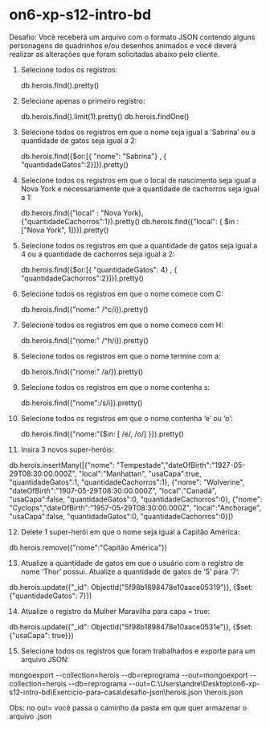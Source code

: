 # on6-xp-s12-intro-bd

Desafio: 
Você receberá um arquivo com o formato JSON contendo alguns personagens de quadrinhos e/ou desenhos animados e você deverá realizar as alterações que foram solicitadas abaixo pelo cliente.

1.	Selecione todos os registros:

    db.herois.find().pretty()

2.	Selecione apenas o primeiro registro:

    db.herois.find().limit(1).pretty()
    db.herois.findOne()
    
3.	Selecione todos os registros em que o nome seja igual a ‘Sabrina’ ou a quantidade de gatos seja igual a 2:

    db.herois.find({$or:[{ "nome": "Sabrina"} , { "quantidadeGatos":2}]}).pretty()

4.	Selecione todos os registros em que o local de nascimento seja igual a Nova York e necessariamente que a quantidade de cachorros seja igual a 1:

    db.herois.find({"local" : "Nova York}, {"quantidadeCachorros":1}).pretty()
    db.herois.find({"local": { $in : ["Nova York", 1]}}).pretty()

5.	Selecione todos os registros em que a quantidade de gatos seja igual a 4 ou a quantidade de cachorros seja igual a 2:

    db.herois.find({$or:[{ "quantidadeGatos": 4} , { "quantidadeCachorros":2}]}).pretty()

6.	Selecione todos os registros em que o nome comece com C:

    db.herois.find({"nome:" /^c/i}).pretty()

7.	Selecione todos os registros em que o nome comece com H:

    db.herois.find({"nome:" /^h/i}).pretty()    

8.	Selecione todos os registros em que o nome termine com a:

    db.herois.find({"nome:" /a/}).pretty()

9.	Selecione todos os registros em que o nome contenha s:

    db.herois.find({"nome":/s/i}).pretty()

10.	Selecione todos os registros em que o nome contenha ‘e’ ou ‘o’:

    db.herois.find({"nome:"{$in: [ /e/, /o/] }}).pretty()

11.	Insira 3 novos super-heróis:

db.herois.insertMany([{"nome": "Tempestade","dateOfBirth":"1927-05-29T08:30:00.000Z", "local":"Manhattan", "usaCapa":true, "quantidadeGatos":1, "quantidadeCachorros":1},
{"nome": "Wolverine", "dateOfBirth":"1907-05-29T08:30:00.000Z", "local":"Canadá", "usaCapa":false, "quantidadeGatos":0, "quantidadeCachorros":0},
{"nome": "Cyclops","dateOfBirth":"1957-05-29T08:30:00.000Z", "local":"Anchorage", "usaCapa":false, "quantidadeGatos":0, "quantidadeCachorros":0}])

12.	Delete 1 super-herói em que o nome seja igual a Capitão América:

  db.herois.remove({"nome":"Capitão América"})

13.	Atualize a quantidade de gatos em que o usuário com o registro de nome ‘Thor’ possui. Atualize a quantidade de gatos de ‘5’ para ‘7’:

  db.herois.update({"_id": ObjectId("5f98b1898478e10aace05319")}, {$set:{"quantidadeGatos": 7}})

14. Atualize o registro da Mulher Maravilha para capa = true:

  db.herois.update({"_id": ObjectId("5f98b1898478e10aace0531e")}, {$set:{"usaCapa": true}})

15.	Selecione todos os registros que foram trabalhados e exporte para um arquivo JSON:

mongoexport --collection=herois --db=reprograma --out=mongoexport --collection=herois --db=reprograma --out=C:\Users\andre\Desktop\on6-xp-s12-intro-bd\Exercicio-para-casa\desafio-json\herois.json
\herois.json

Obs: no out= você passa o caminho da pasta em que quer armazenar o arquivo .json   
